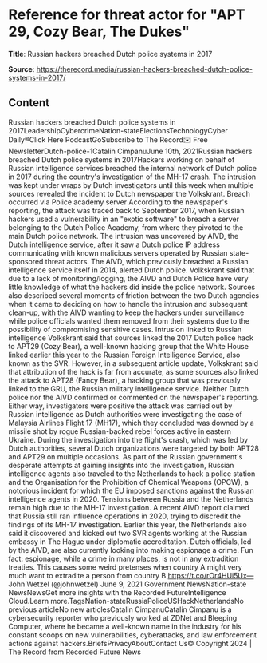# Reference for threat actor for "APT 29, Cozy Bear, The Dukes"

**Title**: Russian hackers breached Dutch police systems in 2017

**Source**: https://therecord.media/russian-hackers-breached-dutch-police-systems-in-2017/

## Content
Russian hackers breached Dutch police systems in 2017LeadershipCybercrimeNation-stateElectionsTechnologyCyber Daily®Click Here PodcastGoSubscribe to The Record✉️ Free NewsletterDutch-police-1Catalin CimpanuJune 10th, 2021Russian hackers breached Dutch police systems in 2017Hackers working on behalf of Russian intelligence services breached the internal network of Dutch police in 2017 during the country's investigation of the MH-17 crash.
The intrusion was kept under wraps by Dutch investigators until this week when multiple sources revealed the incident to Dutch newspaper the Volkskrant.
Breach occurred via Police academy server
According to the newspaper's reporting, the attack was traced back to September 2017, when Russian hackers used a vulnerability in an "exotic software" to breach a server belonging to the Dutch Police Academy, from where they pivoted to the main Dutch police network.
The intrusion was uncovered by AIVD, the Dutch intelligence service, after it saw a Dutch police IP address communicating with known malicious servers operated by Russian state-sponsored threat actors.
The AIVD, which previously breached a Russian intelligence service itself in 2014, alerted Dutch police.
Volkskrant said that due to a lack of monitoring/logging, the AIVD and Dutch Police have very little knowledge of what the hackers did inside the police network.
Sources also described several moments of friction between the two Dutch agencies when it came to deciding on how to handle the intrusion and subsequent clean-up, with the AIVD wanting to keep the hackers under surveillance while police officials wanted them removed from their systems due to the possibility of compromising sensitive cases.
Intrusion linked to Russian intelligence
Volkskrant said that sources linked the 2017 Dutch police hack to APT29 (Cozy Bear), a well-known hacking group that the White House linked earlier this year to the Russian Foreign Intelligence Service, also known as the SVR.
However, in a subsequent article update, Volkskrant said that attribution of the hack is far from accurate, as some sources also linked the attack to APT28 (Fancy Bear), a hacking group that was previously linked to the GRU, the Russian military intelligence service.
Neither Dutch police nor the AIVD confirmed or commented on the newspaper's reporting.
Either way, investigators were positive the attack was carried out by Russian intelligence as Dutch authorities were investigating the case of Malaysia Airlines Flight 17 (MH17), which they concluded was downed by a missile shot by rogue Russian-backed rebel forces active in eastern Ukraine.
During the investigation into the flight's crash, which was led by Dutch authorities, several Dutch organizations were targeted by both APT28 and APT29 on multiple occasions.
As part of the Russian government's desperate attempts at gaining insights into the investigation, Russian intelligence agents also traveled to the Netherlands to hack a police station and the Organisation for the Prohibition of Chemical Weapons (OPCW), a notorious incident for which the EU imposed sanctions against the Russian intelligence agents in 2020.
Tensions between Russia and the Netherlands remain high due to the MH-17 investigation.
A recent AIVD report claimed that Russia still ran influence operations in 2020, trying to discredit the findings of its MH-17 investigation.
Earlier this year, the Netherlands also said it discovered and kicked out two SVR agents working at the Russian embassy in The Hague under diplomatic accreditation.
Dutch officials, led by the AIVD, are also currently looking into making espionage a crime.
Fun fact: espionage, while a crime in many places, is not in any extradition treaties. This causes some weird pretenses when country A might very much want to extradite a person from country B https://t.co/rOr4HUi5Ux— John Wetzel (@johnwetzel) June 9, 2021 Government NewsNation-state NewsNewsGet more insights with the Recorded FutureIntelligence Cloud.Learn more.TagsNation-stateRussiaPoliceUSHackNetherlandsNo previous articleNo new articlesCatalin CimpanuCatalin Cimpanu is a cybersecurity reporter who previously worked at ZDNet and Bleeping Computer, where he became a well-known name in the industry for his constant scoops on new vulnerabilities, cyberattacks, and law enforcement actions against hackers.BriefsPrivacyAboutContact Us© Copyright 2024 | The Record from Recorded Future News